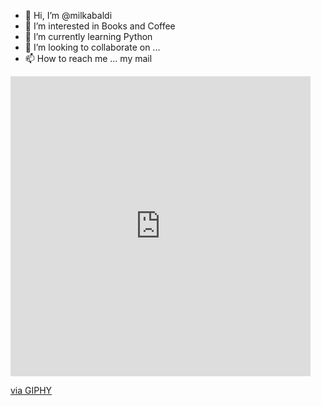 - 👋 Hi, I’m @milkabaldi
- 👀 I’m interested in Books and Coffee
- 🌱 I’m currently learning Python
- 💞️ I’m looking to collaborate on ...
- 📫 How to reach me ... my mail

<!---
milkabaldi/milkabaldi is a ✨ special ✨ repository because its `README.md` (this file) appears on your GitHub profile.
You can click the Preview link to take a look at your changes.
--->
<iframe src="https://giphy.com/embed/fBieJnjEKlHOIdJa5R" width="480" height="480" frameBorder="0" class="giphy-embed" allowFullScreen></iframe><p><a href="https://giphy.com/gifs/listening-frenchie-french-bulldog-fBieJnjEKlHOIdJa5R">via GIPHY</a></p>

